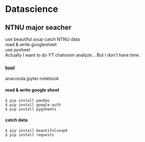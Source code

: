 # Datascience
## NTNU major seacher

use beautiful soup catch NTNU data  
read & write googlesheet  
use pysheet  
Actually I want to do YT chatroom analyze...
But I don't have time.
### tool
anaconda jpyter notebook    
#### read & write google sheet 
```
$ pip install pandas  
$ pip install google-auth  
$ pip install pygsheets  
```
#### catch data  

```
$ pip install beautifulsoup4
$ pip install requests
```
